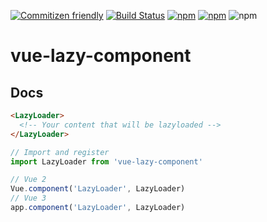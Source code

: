 [![Commitizen friendly](https://img.shields.io/badge/commitizen-friendly-brightgreen.svg)](http://commitizen.github.io/cz-cli/)
[![Build Status](https://travis-ci.org/crsten/vue-lazy-component.svg?branch=master&style=flat-square)](https://travis-ci.org/crsten/vue-lazy-component)
[![npm](https://img.shields.io/npm/dt/vue-lazy-component.svg?style=flat-square)](https://www.npmjs.com/package/vue-lazy-component)
[![npm](https://img.shields.io/npm/v/vue-lazy-component.svg?style=flat-square)](https://www.npmjs.com/package/vue-lazy-component)
![npm](https://img.shields.io/npm/l/vue-lazy-component.svg?style=flat-square)

# vue-lazy-component

## Docs

```html
<LazyLoader>
  <!-- Your content that will be lazyloaded -->
</LazyLoader>
```

```js
// Import and register
import LazyLoader from 'vue-lazy-component'

// Vue 2
Vue.component('LazyLoader', LazyLoader)
// Vue 3
app.component('LazyLoader', LazyLoader)
```
